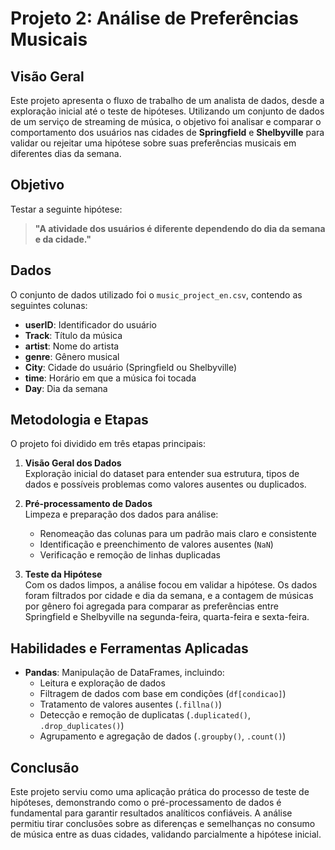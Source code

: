 # Projeto 2: Análise de Preferências Musicais

## Visão Geral

Este projeto apresenta o fluxo de trabalho de um analista de dados, desde a exploração inicial até o teste de hipóteses. Utilizando um conjunto de dados de um serviço de streaming de música, o objetivo foi analisar e comparar o comportamento dos usuários nas cidades de **Springfield** e **Shelbyville** para validar ou rejeitar uma hipótese sobre suas preferências musicais em diferentes dias da semana.

## Objetivo

Testar a seguinte hipótese:

> **"A atividade dos usuários é diferente dependendo do dia da semana e da cidade."**

## Dados

O conjunto de dados utilizado foi o `music_project_en.csv`, contendo as seguintes colunas:

- **userID**: Identificador do usuário
- **Track**: Título da música
- **artist**: Nome do artista
- **genre**: Gênero musical
- **City**: Cidade do usuário (Springfield ou Shelbyville)
- **time**: Horário em que a música foi tocada
- **Day**: Dia da semana

## Metodologia e Etapas

O projeto foi dividido em três etapas principais:

1. **Visão Geral dos Dados**  
    Exploração inicial do dataset para entender sua estrutura, tipos de dados e possíveis problemas como valores ausentes ou duplicados.

2. **Pré-processamento de Dados**  
    Limpeza e preparação dos dados para análise:
    - Renomeação das colunas para um padrão mais claro e consistente
    - Identificação e preenchimento de valores ausentes (`NaN`)
    - Verificação e remoção de linhas duplicadas

3. **Teste da Hipótese**  
    Com os dados limpos, a análise focou em validar a hipótese. Os dados foram filtrados por cidade e dia da semana, e a contagem de músicas por gênero foi agregada para comparar as preferências entre Springfield e Shelbyville na segunda-feira, quarta-feira e sexta-feira.

## Habilidades e Ferramentas Aplicadas

- **Pandas**: Manipulação de DataFrames, incluindo:
  - Leitura e exploração de dados
  - Filtragem de dados com base em condições (`df[condicao]`)
  - Tratamento de valores ausentes (`.fillna()`)
  - Detecção e remoção de duplicatas (`.duplicated()`, `.drop_duplicates()`)
  - Agrupamento e agregação de dados (`.groupby()`, `.count()`)

## Conclusão

Este projeto serviu como uma aplicação prática do processo de teste de hipóteses, demonstrando como o pré-processamento de dados é fundamental para garantir resultados analíticos confiáveis. A análise permitiu tirar conclusões sobre as diferenças e semelhanças no consumo de música entre as duas cidades, validando parcialmente a hipótese inicial.

